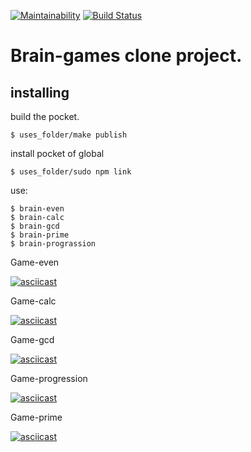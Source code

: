 [![Maintainability](https://api.codeclimate.com/v1/badges/bf47194235807c007714/maintainability)](https://codeclimate.com/github/Viacheslav80/backend-project-lvl1/maintainability)
[![Build Status](https://travis-ci.org/Viacheslav80/backend-project-lvl1.svg?branch=master)](https://travis-ci.org/Viacheslav80/backend-project-lvl1)

# Brain-games clone project.

## installing
 
build the pocket.

```
$ uses_folder/make publish 
```
install pocket of global

```
$ uses_folder/sudo npm link
```

use:

```
$ brain-even
$ brain-calc
$ brain-gcd
$ brain-prime
$ brain-prograssion
```

Game-even

[![asciicast](https://asciinema.org/a/CcsHCEEz5XcF2xQtmRXP09Gj2.svg)](https://asciinema.org/a/CcsHCEEz5XcF2xQtmRXP09Gj2)

Game-calc

[![asciicast](https://asciinema.org/a/ebJYR66hU6MQk8PXKR6t59bnn.svg)](https://asciinema.org/a/ebJYR66hU6MQk8PXKR6t59bnn)

Game-gcd

[![asciicast](https://asciinema.org/a/zzyUOLUyBduOe8vmOJbbFqyoX.svg)](https://asciinema.org/a/zzyUOLUyBduOe8vmOJbbFqyoX)

Game-progression

[![asciicast](https://asciinema.org/a/f4v6uENOKuxlJQw0hkcijMkfb.svg)](https://asciinema.org/a/f4v6uENOKuxlJQw0hkcijMkfb)

Game-prime

[![asciicast](https://asciinema.org/a/YeNYT2pzdBq527r02X1sUbwHG.svg)](https://asciinema.org/a/YeNYT2pzdBq527r02X1sUbwHG)
